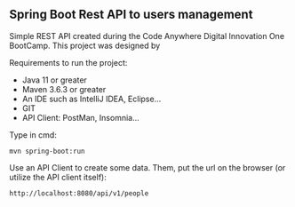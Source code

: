 ## Spring Boot Rest API to users management

Simple REST API created during the Code Anywhere Digital Innovation One BootCamp. This project was designed by 

Requirements to run the project:

* Java 11 or greater
* Maven 3.6.3 or greater
* An IDE such as IntelliJ IDEA, Eclipse...
* GIT
* API Client: PostMan, Insomnia... 

Type in cmd:

```shell script
mvn spring-boot:run 
```

Use an API Client to create some data. Them, put the url on the browser (or utilize the API client itself):

```
http://localhost:8080/api/v1/people
```


